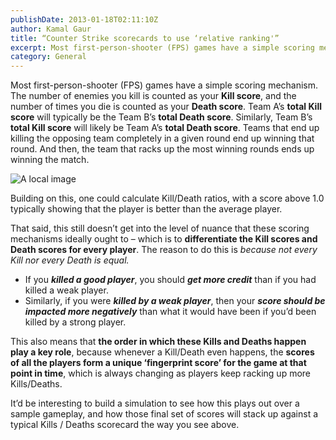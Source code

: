 ```yaml
---
publishDate: 2013-01-18T02:11:10Z
author: Kamal Gaur
title: “Counter Strike scorecards to use ‘relative ranking'” 
excerpt: Most first-person-shooter (FPS) games have a simple scoring mechanism. The number of enemies you kill is counted as your Kill score, and the number of… 
category: General
---
```


Most first-person-shooter (FPS) games have a simple scoring mechanism. The number of enemies you kill is counted as your **Kill score**, and the number of times you die is counted as your **Death score**. Team A’s **total Kill** **score** will typically be the Team B’s **total Death score**. Similarly, Team B’s **total Kill score** will likely be Team A’s **total Death score**. Teams that end up killing the opposing team completely in a given round end up winning that round. And then, the team that racks up the most winning rounds ends up winning the match.

![A local image](/images/cs_arabstreets0001.jpeg)

Building on this, one could calculate Kill/Death ratios, with a score above 1.0 typically showing that the player is better than the average player.

That said, this still doesn’t get into the level of nuance that these scoring mechanisms ideally ought to – which is to **differentiate the Kill scores and Death scores for every player**. The reason to do this is _because not every Kill nor every Death is equal._

* If you **_killed a good player_**, you should **_get more credit_** than if you had killed a weak player.
* Similarly, if you were **_killed by a weak player_**, then your **_score should be impacted more negatively_** than what it would have been if you’d been killed by a strong player.

This also means that **the order in which these Kills and Deaths happen play a key role**, because whenever a Kill/Death even happens, the **scores of all the players form a unique ‘fingerprint score’ for the game at that point in time**, which is always changing as players keep racking up more Kills/Deaths.

 It’d be interesting to build a simulation to see how this plays out over a sample gameplay, and how those final set of scores will stack up against a typical Kills / Deaths scorecard the way you see above.

